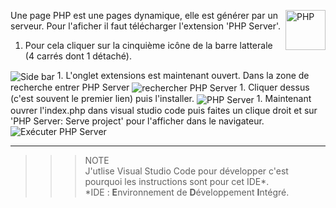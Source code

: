 Une page PHP <img align="right" src="https://github.com/MiKL5/afpaDev/master/docs/php_anim.jpg" alt="PHP" title="PHP" widht="auto" height="64px"> est une pages dynamique, elle est générer par un serveur. Pour l'aficher il faut télécharger l'extension 'PHP Server'.

1. Pour cela cliquer sur la cinquième icône de la barre latterale (4 carrés dont 1 détaché).  
<img align="center" src="https://github.com/MiKL5/afpaDev/master/docs/assets/sideBar.png" alt="Side bar" title="Side bar">
1. L'onglet extensions est maintenant ouvert. Dans la zone de recherche entrer PHP Server  
<img align="center" src="https://github.com/MiKL5/afpaDev/master/docs/assets/searchPhpServer.png" alt="rechercher PHP Server" title="rechercher PHP Server">
1. Cliquer dessus (c'est souvent le premier lien) puis l'installer.  
<img align="center" src="https://github.com/MiKL5/afpaDev/master/docs/assets/img/php_anim.jpgphpServer.png" alt="PHP Server" title="PHP Server">
1. Maintenant ouvrer l'index.php dans visual studio code puis faites un clique droit et sur 'PHP Server: Serve project' pour l'afficher dans le navigateur.  
<img align="center" src="https://github.com/MiKL5/afpaDev/master/docs/assets/execPhpServer.png" alt="Exécuter PHP Server" title="Exécuter PHP Server">

---
>>>NOTE  
J'utlise Visual Studio Code pour développer c'est pourquoi les instructions sont pour cet IDE*.  
*IDE : **E**nvironnement de **D**éveloppement **I**ntégré.
